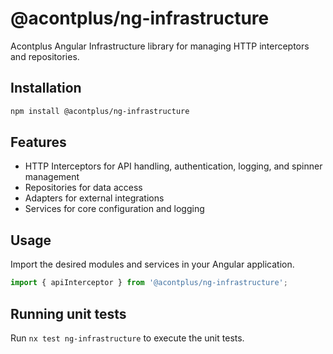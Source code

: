 # @acontplus/ng-infrastructure

Acontplus Angular Infrastructure library for managing HTTP interceptors and repositories.

## Installation

```bash
npm install @acontplus/ng-infrastructure
```

## Features

- HTTP Interceptors for API handling, authentication, logging, and spinner management
- Repositories for data access
- Adapters for external integrations
- Services for core configuration and logging

## Usage

Import the desired modules and services in your Angular application.

```typescript
import { apiInterceptor } from '@acontplus/ng-infrastructure';
```

## Running unit tests

Run `nx test ng-infrastructure` to execute the unit tests.
